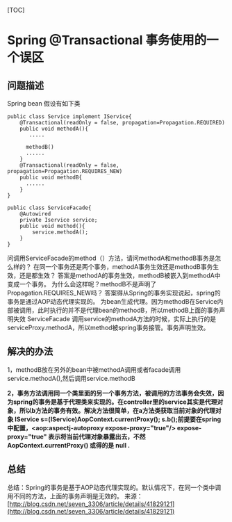 [TOC]



# Spring @Transactional 事务使用的一个误区

## 问题描述

Spring bean 假设有如下类

```
public class Service implement IService{
    @Transactional(readOnly = false, propagation=Propagation.REQUIRED)   
    public void methodA(){
       .....

      methodB()
      ......
    }
    @Transactional(readOnly = false, propagation=Propagation.REQUIRES_NEW)   
    public void methodB{
      ......
    }
}
```

```
public class ServiceFacade{
    @Autowired
    private Iservice service;
    public void method(){
        service.methodA();
    }
}
```

问调用ServiceFacade的method（）方法，请问methodA和methodB事务是怎么样的？
在同一个事务还是两个事务，methodA事务生效还是methodB事务生效，还是都生效？
答案是methodA的事务生效，methodB被嵌入到methodA中变成一个事务。
为什么会这样呢？methodB不是声明了Propagation.REQUIRES_NEW吗？
答案得从Spring的事务实现说起，spring的事务是通过AOP动态代理实现的。
为bean生成代理。因为methodB在Service内部被调用，此时执行的并不是代理bean的methodB，所以methodB上面的事务声明失效
ServiceFacade 调用service的methodA方法的时候，实际上执行的是serviceProxy.methodA，所以method被spring事务接管。事务声明生效。



## 解决的办法    

1，methodB放在另外的bean中被methodA调用或者facade调用service.methodA(),然后调用service.methodB    

**2，事务方法调用同一个类里面的另一个事务方法，被调用的方法事务会失效，因为spring的事务是基于代理类来实现的。在controller里的service其实是代理对象，所以b方法的事务有效。解决方法很简单，在a方法类获取当前对象的代理对象 IService s=(IService)AopContext.currentProxy();  s.b();前提要在spring中配置，<aop:aspectj-autoproxy expose-proxy="true"/>  expose-proxy="true" 表示将当前代理对象暴露出去，不然 AopContext.currentProxy() 或得的是 null .**



## 总结


总结：Spring的事务是基于AOP动态代理实现的。默认情况下，在同一个类中调用不同的方法，上面的事务声明是无效的。
来源： [http://blog.csdn.net/seven_3306/article/details/41829121](http://blog.csdn.net/seven_3306/article/details/41829121)